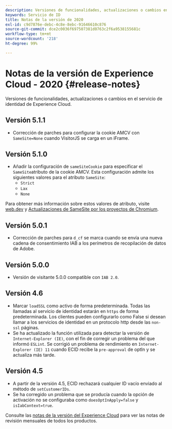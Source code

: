 ```yaml
---
description: Versiones de funcionalidades, actualizaciones o cambios en el servicio de identidad de Experience Cloud.
keywords: Servicio de ID
title: Notas de la versión de 2020
exl-id: c9d7876e-debc-4c8e-8ebc-91646610c876
source-git-commit: dce2c0036f697507381d0763c2f6a9538155681c
workflow-type: tm+mt
source-wordcount: '218'
ht-degree: 99%

---
```


# Notas de la versión de Experience Cloud - 2020 {#release-notes}

Versiones de funcionalidades, actualizaciones o cambios en el servicio de identidad de Experience Cloud.

## Versión 5.1.1

* Corrección de parches para configurar la cookie AMCV con `SameSite=None` cuando VisitorJS se carga en un iFrame.

## Versión 5.1.0

* Añadir la configuración de `sameSiteCookie` para especificar el `SameSite`atributo de la cookie AMCV. Esta configuración admite los siguientes valores para el atributo `SameSite`:
   * `Strict`
   * `Lax`
   * `None`

Para obtener más información sobre estos valores de atributo, visite [web.dev](https://web.dev/samesite-cookies-explained/) y [Actualizaciones de SameSite por los proyectos de Chromium](https://www.chromium.org/updates/same-site/).

## Versión 5.0.1

* Corrección de parches para `d_cf` se marca cuando se envía una nueva cadena de consentimiento IAB a los perímetros de recopilación de datos de Adobe.

## Versión 5.0.0

* Versión de visitante 5.0.0 compatible con `IAB 2.0`.

## Versión 4.6

* Marcar `loadSSL` como activo de forma predeterminada. Todas las llamadas al servicio de identidad estarán en `https` de forma predeterminada.  Los clientes pueden configurarlo como False si desean llamar a los servicios de identidad en un protocolo http desde las `non-ssl` páginas.
* Se ha actualizado la función utilizada para detectar la versión de `Internet-Explorer (IE)`, con el fin de corregir un problema del que informó `ESLint`.
Se corrigió un problema de rendimiento en `Internet-Explorer (IE) 11` cuando ECID recibe la `pre-approval` de optIn y se actualiza más tarde.

## Versión 4.5

* A partir de la versión 4.5, ECID rechazará cualquier ID vacío enviado al método de `setCustomerIDs`.
* Se ha corregido un problema que se producía cuando la opción de activación no se configuraba como `doesOptInApply=false` y `isIabContext=true`.

Consulte las [notas de la versión del Experience Cloud](https://experienceleague.adobe.com/docs/release-notes/experience-cloud/current.html?lang=es) para ver las notas de revisión mensuales de todos los productos.
